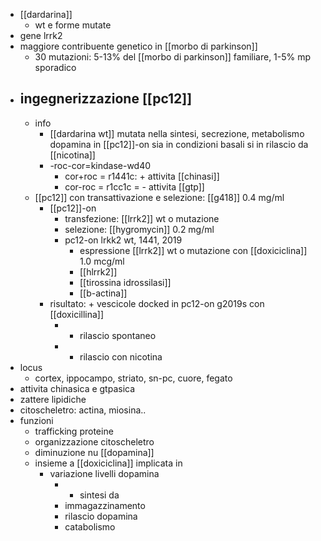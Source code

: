 - [[dardarina]]
	- wt e forme mutate
- gene lrrk2
- maggiore contribuente genetico in [[morbo di parkinson]]
	- 30 mutazioni: 5-13% del [[morbo di parkinson]] familiare, 1-5% mp sporadico
- ## ingegnerizzazione [[pc12]]
	- info
		- [[dardarina wt]] mutata nella sintesi, secrezione, metabolismo dopamina in [[pc12]]-on sia in condizioni basali si in rilascio da [[nicotina]]
		- -roc-cor=kindase-wd40
			- cor+roc = r1441c: + attivita [[chinasi]]
			- cor-roc = r1cc1c = - attivita [[gtp]]
	- [[pc12]] con transattivazione e selezione: [[g418]] 0.4 mg/ml
		- [[pc12]]-on
			- transfezione: [[lrrk2]] wt o mutazione
			- selezione: [[hygromycin]] 0.2 mg/ml
			- pc12-on lrkk2 wt, 1441, 2019
				- espressione [[lrrk2]] wt o mutazione con [[doxiciclina]] 1.0 mcg/ml
				- [[hlrrk2]]
				- [[tirossina idrossilasi]]
				- [[b-actina]]
		- risultato: + vescicole docked in pc12-on g2019s con [[doxicillina]]
			- + rilascio spontaneo
			- + rilascio con nicotina
- locus
	- cortex, ippocampo, striato, sn-pc, cuore, fegato
- attivita chinasica e gtpasica
- zattere lipidiche
- citoscheletro: actina, miosina..
- funzioni
	- trafficking proteine
	- organizzazione citoscheletro
	- diminuzione nu [[dopamina]]
	- insieme a [[doxiciclina]] implicata in 
		- variazione livelli dopamina
			- - sintesi da
			- immagazzinamento
			- rilascio dopamina
			- catabolismo